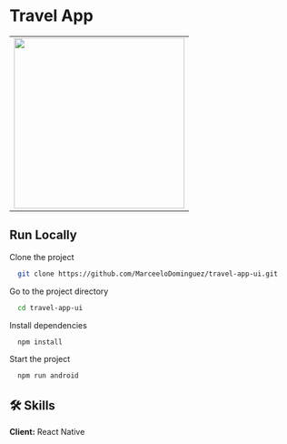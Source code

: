 # Travel App 

<table>
<tr>
  <td><img src="https://github.com/MarceeloDominguez/travel-app-ui/assets/70117105/a3a2e471-38f9-4fbc-891b-324fdedf1c05" width="300"></td>
</tr>
</table>

## Run Locally

Clone the project

```bash
  git clone https://github.com/MarceeloDominguez/travel-app-ui.git
```

Go to the project directory

```bash
  cd travel-app-ui
```

Install dependencies

```bash
  npm install
```

Start the project

```bash
  npm run android
```

## 🛠 Skills
**Client:** React Native
